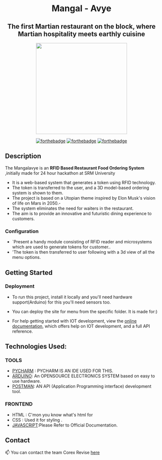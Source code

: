 
<div align="center">
   
<h1 align="center" > Mangal - Avye </h1> 

<h2 align="center"> The first Martian restaurant on the block, where Martian hospitality meets earthly cuisine  </h2> 
 
<p align="center">
<img  width="300" height="300" src="https://user-images.githubusercontent.com/110530263/222930929-7d6a7fe7-af99-41f0-be95-42045e2c9d8f.png">
</p>

   
[![forthebadge](https://forthebadge.com/images/badges/built-by-developers.svg)](https://github.com/yash240408/HackHound) 
[![forthebadge](https://forthebadge.com/images/badges/made-with-python.svg)](https://www.python.org/) 
[![forthebadge](https://forthebadge.com/images/badges/powered-by-coffee.svg)](https://github.com/yash240408/HackHound)
  
</div>

<h2 aling="center" > Description</h2>

The Mangalavye is an **RFID Based Restaurant Food Ordering System** ,initially made for 24 hour hackathon at  SRM University 
- It is a web-based system that generates a token using RFID technology.
- The token is transferred to the user, and a 3D model-based ordering system is shown to them.
- The project is based on a Utopian theme inspired by Elon Musk's vision of life on Mars in 2050.- 
- The system eliminates the need for waiters in the restaurant.
- The aim is to provide an innovative and futuristic dining experience to customers.

### Configuration

- `Present a handy module consisting of RFID reader and microsystems which are used to generate tokens for customer..
- 'The token is then transferred to user following with a 3d view of all the menu options.

## Getting Started

   ### Deployment
- To run this project, install it locally and you'll need hardware support(Arduino) for this you'll need sensors too.
- You can deploy the site for menu from the specific folder. It is made for:)
     

- For help getting started with IOT development, view the [online documentation](https://www.internetsociety.org/iot/), which offers help on IOT development, and a full API reference.

##  Technologies Used:

### TOOLS
- [PYCHARM](https://www.jetbrains.com/pycharm/) : PYCHARM IS AN IDE USED FOR THIS.
- [ARDUINO](https://dart.dev/): An OPENSOURCE ELECTRONICS SYSTEM based on easy to use hardware.
- [POSTMAN](https://docs.swift.org/swift-book/): AN API (Application Programming interface) development tool.

### FRONTEND
-  HTML : C'mon you know what's html for 
-  CSS  :  Used it for styling .
- [JAVASCRIPT](https://developer.mozilla.org/en-US/docs/Web/JavaScript):Please Refer to Official Documentation.

<!-- CONTACT -->
## Contact
<p>
   
📫 You can contact the team Corex Revise [here](https://linktr.ee/corex_revise)  
   
</a> 
</p>

